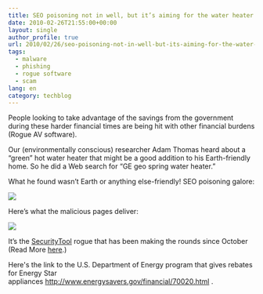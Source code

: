 ```yaml
---
title: SEO poisoning not in well, but it’s aiming for the water heater
date: 2010-02-26T21:55:00+00:00
layout: single
author_profile: true
url: 2010/02/26/seo-poisoning-not-in-well-but-its-aiming-for-the-water-heater/
tags:
  - malware
  - phishing
  - rogue software
  - scam
lang: en
category: techblog
---
```

People looking to take advantage of the savings from the government during these harder financial times are being hit with other financial burdens (Rogue AV software).

Our (environmentally conscious) researcher Adam Thomas heard about a “green” hot water heater that might be a good addition to his Earth-friendly home. So he did a Web search for “GE geo spring water heater.”

What he found wasn’t Earth or anything else-friendly! SEO poisoning galore:

<div>
  <a href="http://3.bp.blogspot.com/_vaUVXcmC3OI/S4g6XH78fjI/AAAAAAAABB0/R8EOFFL7CeQ/s1600-h/Geo_20Spring_20water_20heater.PNG" imageanchor="1"><img border="0" src="http://3.bp.blogspot.com/_vaUVXcmC3OI/S4g6XH78fjI/AAAAAAAABB0/R8EOFFL7CeQ/s640/Geo_20Spring_20water_20heater.PNG" /></a>
</div>

Here’s what the malicious pages deliver:

<div>
  <a href="http://1.bp.blogspot.com/_vaUVXcmC3OI/S4g6Y3LfG_I/AAAAAAAABB8/JnGHrrGwS9E/s1600-h/SecurityTool_GUI.jpg" imageanchor="1"><img border="0" src="http://1.bp.blogspot.com/_vaUVXcmC3OI/S4g6Y3LfG_I/AAAAAAAABB8/JnGHrrGwS9E/s640/SecurityTool_GUI.jpg" /></a>
</div>

It’s the [SecurityTool](http://sites.google.com/site/boelectronic/computer/malware/list-of-common-malwares/securitytool) rogue that has been making the rounds since October (Read More <a href="http://sites.google.com/site/boelectronic/computer/malware/list-of-common-malwares/securitytool" target="_blank">here</a>.)

Here's the link to the U.S. Department of Energy program that gives rebates for Energy Star appliances <a href="http://www.energysavers.gov/financial/70020.html" target="_blank">http://www.energysavers.gov/financial/70020.html</a> .